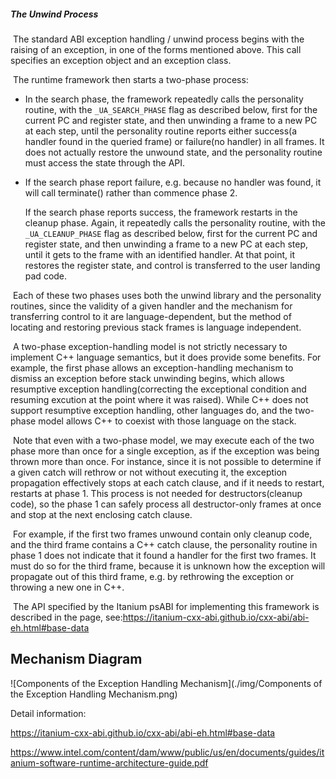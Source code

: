 ##### The Unwind Process

​	The standard ABI exception handling / unwind process begins with the raising of an exception, in one of the forms mentioned above. This call specifies an exception object and an exception class.

​	The runtime framework then starts a two-phase process:

- In the search phase, the framework repeatedly calls the personality routine, with the `_UA_SEARCH_PHASE` flag as described below, first for the current PC and register state, and then unwinding a frame to a new PC at each step, until the personality routine reports either success(a handler found in the queried frame) or failure(no handler) in all frames. It does not actually restore the unwound state, and the personality routine must access the state through the API.

- If the search phase report failure, e.g. because no handler was found, it will call terminate() rather than commence phase 2.

  If the search phase reports success, the framework restarts in the cleanup phase. Again, it repeatedly calls the personality routine, with the `_UA_CLEANUP_PHASE` flag as described below, first for the current PC and register state, and then unwinding a frame to a new PC at each step, until it gets to the frame with an identified handler. At that point, it restores the register state, and control is transferred to the user landing pad code.

​	Each of these two phases uses both the unwind library and the personality routines, since the validity of a given handler and the mechanism for transferring control to it are language-dependent, but the method of locating and restoring previous stack frames is language independent.

​	A two-phase exception-handling model is not strictly necessary to implement C++ language semantics, but it does provide some benefits. For example, the first phase allows an exception-handling mechanism to dismiss an exception before stack unwinding begins, which allows resumptive exception handling(correcting the exceptional condition and resuming excution at the point where it was raised). While C++ does not support resumptive exception handling, other languages do, and the two-phase model allows C++ to coexist with those language on the stack.

​	Note that even with a two-phase model, we may execute each of the two phase more than once for a single exception, as if the exception was being thrown more than once. For instance, since it is not possible to determine if a given catch will rethrow or not without executing it, the exception propagation effectively stops at each catch clause, and if it needs to restart, restarts at phase 1. This process is not needed for destructors(cleanup code), so the phase 1 can safely process all destructor-only frames at once and stop at the next enclosing catch clause.

​	For example, if the first two frames unwound contain only cleanup code, and the third frame contains a C++ catch clause, the personality routine in phase 1 does not indicate that it found a handler for the first two frames. It must do so for the third frame, because it is unknown how the exception will propagate out of this third frame, e.g. by rethrowing the exception or throwing a new one in C++.

​	The API specified by the Itanium psABI for implementing this framework is described in the page, see:https://itanium-cxx-abi.github.io/cxx-abi/abi-eh.html#base-data

## Mechanism Diagram

![Components of the Exception Handling Mechanism](./img/Components of the Exception Handling Mechanism.png)

Detail information:

https://itanium-cxx-abi.github.io/cxx-abi/abi-eh.html#base-data

https://www.intel.com/content/dam/www/public/us/en/documents/guides/itanium-software-runtime-architecture-guide.pdf

